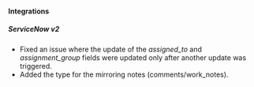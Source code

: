 
#### Integrations
##### ServiceNow v2
- Fixed an issue where the update of the *assigned_to* and *assignment_group* fields were updated only after another update was triggered.
- Added the type for the mirroring notes (comments/work_notes).
